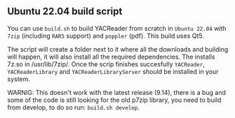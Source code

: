 ## Ubuntu 22.04 build script
You can use `build.sh` to build YACReader from scratch in `Ubuntu 22.04` with `7zip` (including `RAR5` support) and `poppler` (pdf). This build uses Qt5.

The script will create a folder next to it where all the downloads and building will happen, it will also install all the required dependencies. The installs 7z.so in /usr/lib/7zip/. Once the scrip finishes succesfully `YACReader`, `YACReaderLibrary` and `YACReaderLibraryServer` should be installed in your system.

WARNIG: This doesn't work with the latest release (9.14), there is a bug and some of the code is still looking for the old p7zip library, you need to build from develop, to do so run: `build.sh develop`.